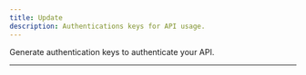 ```yaml
---
title: Update 
description: Authentications keys for API usage.
---
```


Generate authentication keys to authenticate your API.

---
